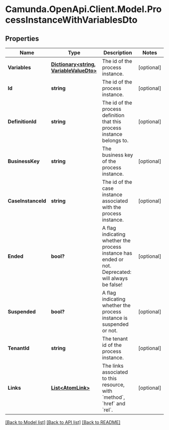 # Camunda.OpenApi.Client.Model.ProcessInstanceWithVariablesDto

## Properties

Name | Type | Description | Notes
------------ | ------------- | ------------- | -------------
**Variables** | [**Dictionary&lt;string, VariableValueDto&gt;**](VariableValueDto.md) | The id of the process instance. | [optional] 
**Id** | **string** | The id of the process instance. | [optional] 
**DefinitionId** | **string** | The id of the process definition that this process instance belongs to. | [optional] 
**BusinessKey** | **string** | The business key of the process instance. | [optional] 
**CaseInstanceId** | **string** | The id of the case instance associated with the process instance. | [optional] 
**Ended** | **bool?** | A flag indicating whether the process instance has ended or not. Deprecated: will always be false! | [optional] 
**Suspended** | **bool?** | A flag indicating whether the process instance is suspended or not. | [optional] 
**TenantId** | **string** | The tenant id of the process instance. | [optional] 
**Links** | [**List&lt;AtomLink&gt;**](AtomLink.md) | The links associated to this resource, with &#x60;method&#x60;, &#x60;href&#x60; and &#x60;rel&#x60;. | [optional] 

[[Back to Model list]](../README.md#documentation-for-models) [[Back to API list]](../README.md#documentation-for-api-endpoints) [[Back to README]](../README.md)

